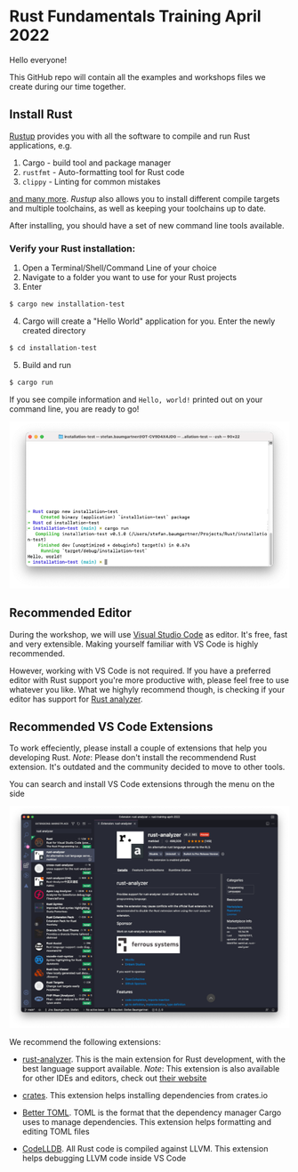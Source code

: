 # Rust Fundamentals Training April 2022

Hello everyone!

This GitHub repo will contain all the examples and workshops files we create during our time together.

## Install Rust

[Rustup](https://rustup.rs) provides you with all the software to compile and run Rust applications, e.g.

1. Cargo - build tool and package manager
2. `rustfmt` - Auto-formatting tool for Rust code
3. `clippy` - Linting for common mistakes

[and many more](https://rust-lang.github.io/rustup-components-history/). *Rustup* also allows you to install different compile targets and multiple toolchains, as well as keeping your toolchains up to date.

After installing, you should have a set of new command line tools available. 

### Verify your Rust installation:

1. Open a Terminal/Shell/Command Line of your choice
2. Navigate to a folder you want to use for your Rust projects
3. Enter

```bash
$ cargo new installation-test
```

4. Cargo will create a "Hello World" application for you. Enter the newly created directory

```bash
$ cd installation-test
```

5. Build and run

```bash
$ cargo run
```

If you see compile information and `Hello, world!` printed out on your command line, you are ready to go!

![](./assets/installation-test.png)

## Recommended Editor

During the workshop, we will use [Visual Studio Code](https://code.visualstudio.com/) as editor. It's free, fast and very extensible. Making yourself familiar with VS Code is highly recommended.

However, working with VS Code is not required. If you have a preferred editor with Rust support you're more productive with, please feel free to use whatever you like. What we highyly recommend though, is checking if your editor has support for [Rust analyzer](https://rust-analyzer.github.io/).

## Recommended VS Code Extensions

To work effeciently, please install a couple of extensions that help you developing Rust. *Note*: Please don't install the recommendend Rust extension. It's outdated and the community decided to move to other tools.

You can search and install VS Code extensions through the menu on the side

![](./assets/rust-analyzer.png)

We recommend the following extensions:

- [rust-analyzer](https://marketplace.visualstudio.com/items?itemName=matklad.rust-analyzer). This is the main extension for Rust development, with the best language support available. *Note*: This extension is also available for other IDEs and editors, check out [their website](https://rust-analyzer.github.io/)

- [crates](https://marketplace.visualstudio.com/items?itemName=serayuzgur.crates). This extension helps installing dependencies from crates.io

- [Better TOML](https://marketplace.visualstudio.com/items?itemName=bungcip.better-toml). TOML is the format that the dependency manager Cargo uses to manage dependencies. This extension helps formatting and editing TOML files

- [CodeLLDB](https://marketplace.visualstudio.com/items?itemName=vadimcn.vscode-lldb). All Rust code is compiled against LLVM. This extension helps debugging LLVM code inside VS Code

